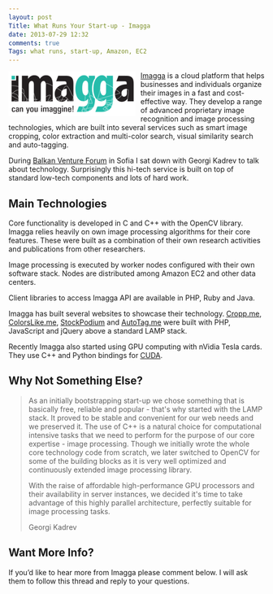 ```yaml
---
layout: post
Title: What Runs Your Start-up - Imagga
date: 2013-07-29 12:32
comments: true
Tags: what runs, start-up, Amazon, EC2
---
```


<img src="/images/startup/imagga.png" alt="Imagga" style="float:left; margin-right:10px;" />

[Imagga](http://imagga.com/) is a cloud platform that helps businesses and 
individuals organize their images in a fast and cost-effective way. They 
develop a range of advanced proprietary image recognition and image processing
technologies, which are built into several services such as smart image
cropping, color extraction and multi-color search, visual similarity search and
auto-tagging.

During 
[Balkan Venture Forum](/blog/2013/05/23/balkan-venture-forum-sofia-post-mortem/)
in Sofia I sat down with Georgi Kadrev to talk about technology.
Surprisingly this hi-tech service is built on top of standard low-tech components
and lots of hard work.

Main Technologies
-----------------

Core functionality is developed in C and C++ with the OpenCV library. 
Imagga relies heavily on own image processing algorithms for their core
features. These were built as a combination of their own research activities
and publications from other researchers.

Image processing is executed by worker nodes configured with their own
software stack. Nodes are distributed among Amazon EC2 and other data centers.

Client libraries to access Imagga API are available in PHP, Ruby and Java.

Imagga has built several websites to showcase their technology.
[Cropp.me](http://cropp.me/), [ColorsLike.me](http://colorslike.me/),
[StockPodium](http://www.stockpodium.com) and [AutoTag.me](http://autotag.me/)
were built with PHP, JavaScript and jQuery above a standard LAMP stack.

Recently Imagga also started using GPU computing with nVidia Tesla cards.
They use C++ and Python bindings for
[CUDA](https://developer.nvidia.com/what-cuda).

Why Not Something Else?
-----------------------

> As an initially bootstrapping start-up we chose something that is basically free,
> reliable and popular - that's why started with the LAMP stack. It proved to be
> stable and convenient for our web needs and we preserved it.
> The use of C++ is a natural choice for computational intensive tasks that we
> need to perform for the purpose of our core expertise - image processing. 
> Though we initially wrote the whole core technology code from scratch, we later
> switched to OpenCV for some of the building blocks as it is very well optimized
> and continuously extended image processing library.
> 
> With the raise of affordable high-performance GPU processors and their availability
> in server instances, we decided it's time to take advantage of this highly parallel
> architecture, perfectly suitable for image processing tasks.
> 
> Georgi Kadrev

Want More Info?
---------------

If you’d like to hear more from Imagga please comment below.
I will ask them to follow this thread and reply to your questions.
